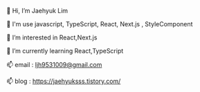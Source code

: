 👋 Hi, I’m Jaehyuk Lim

👋 I'm use javascript, TypeScript, React, Next.js , StyleComponent

👀 I’m interested in React,Next.js

🌱 I’m currently learning React,TypeScript

📫 email : ljh9531009@gmail.com

📫 blog : https://jaehyuksss.tistory.com/
<!---
Jaehyuksssss/Jaehyuksssss is a ✨ special ✨ repository because its `README.md` (this file) appears on your GitHub profile.
You can click the Preview link to take a look at your changes.
--->
